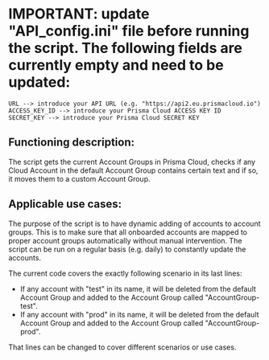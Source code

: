 # IMPORTANT: update "API_config.ini" file before running the script. The following fields are currently empty and need to be updated:
```
URL --> introduce your API URL (e.g. "https://api2.eu.prismacloud.io")
ACCESS_KEY_ID --> introduce your Prisma Cloud ACCESS KEY ID
SECRET_KEY --> introduce your Prisma Cloud SECRET KEY
```
    
## Functioning description:

The script gets the current Account Groups in Prisma Cloud, checks if any Cloud Account in the default Account Group contains certain text and if so, it moves them to a custom Account Group.

## Applicable use cases:

The purpose of the script is to have dynamic adding of accounts to account groups. This is to make sure that all onboarded accounts are mapped to proper account groups automatically without manual intervention. The script can be run on a regular basis (e.g. daily) to constantly update the accounts.

The current code covers the exactly following scenario in its last lines:
- If any account with "test" in its name, it will be deleted from the default Account Group and added to the Account Group called "AccountGroup-test".
- If any account with "prod" in its name, it will be deleted from the default Account Group and added to the Account Group called "AccountGroup-prod".

That lines can be changed to cover different scenarios or use cases.
